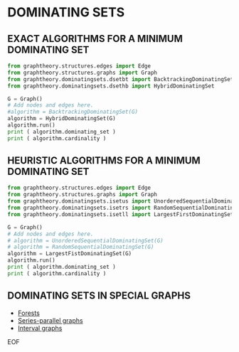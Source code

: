 # DOMINATING SETS

## EXACT ALGORITHMS FOR A MINIMUM DOMINATING SET

~~~python
from graphtheory.structures.edges import Edge
from graphtheory.structures.graphs import Graph
from graphtheory.dominatingsets.dsetbt import BacktrackingDominatingSet
from graphtheory.dominatingsets.dsethb import HybridDominatingSet

G = Graph()
# Add nodes and edges here.
#algorithm = BacktrackingDominatingSet(G)
algorithm = HybridDominatingSet(G)
algorithm.run()
print ( algorithm.dominating_set )
print ( algorithm.cardinality )
~~~

## HEURISTIC ALGORITHMS FOR A MINIMUM DOMINATING SET

~~~python
from graphtheory.structures.edges import Edge
from graphtheory.structures.graphs import Graph
from graphtheory.dominatingsets.isetus import UnorderedSequentialDominatingSet
from graphtheory.dominatingsets.isetrs import RandomSequentialDominatingSet
from graphtheory.dominatingsets.isetll import LargestFirstDominatingSet

G = Graph()
# Add nodes and edges here.
# algorithm = UnorderedSequentialDominatingSet(G)
# algorithm = RandomSequentialDominatingSet(G)
algorithm = LargestFistDominatingSet(G)
algorithm.run()
print ( algorithm.dominating_set )
print ( algorithm.cardinality )
~~~

## DOMINATING SETS IN SPECIAL GRAPHS

* [Forests](forest.md)
* [Series-parallel graphs](spgraph.md)
* [Interval graphs](interval.md)

EOF
